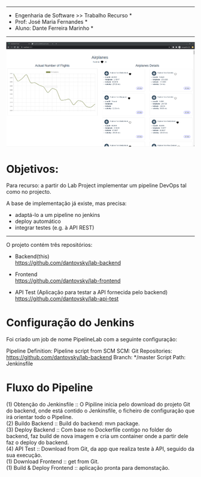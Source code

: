 
*************************************************
* Engenharia de Software >> Trabalho Recurso    *
* Prof: José Maria Fernandes                    *
* Aluno: Dante Ferreira Marinho                 *
*************************************************

![Pipeline DevOps](https://raw.githubusercontent.com/dantovsky/lab-backend/master/print-of-planes.png "Pipeline DevOps")


# Objetivos:
Para recurso: a partir do Lab Project implementar um pipeline DevOps tal como no projecto.

A base de implementação já existe, mas precisa:
- adaptá-lo a um pipeline no jenkins
- deploy automático
- integrar testes (e.g. à API REST)

- - - - - - - - - - - - - - - -  - - - - - -  -

O projeto contém três repositórios:

- Backend(this)  
https://github.com/dantovsky/lab-backend

- Frontend  
https://github.com/dantovsky/lab-frontend

- API Test (Aplicação para testar a API fornecida pelo backend)  
https://github.com/dantovsky/lab-api-test

# Configuração do Jenkins

Foi criado um job de nome PipelineLab com a seguinte configuração:

Pipeline
    Definition: Pipeline script from SCM
    SCM: Git
    Repositories: https://github.com/dantovsky/lab-backend
    Branch: */master
    Script Path: Jenkinsfile

# Fluxo do Pipeline

(1) Obtenção do Jenkinsfile :: O Pipiline inicia pelo download do projeto Git do backend, onde está contido o Jenkinsfile, o ficheiro de configuração que irá orientar todo o Pipeline.  
(2) Buildo Backend :: Build do backend: mvn package.  
(3) Deploy Backend :: Com base no Dockerfile contigo no folder do backend, faz build de nova imagem e cria um container onde a partir dele faz o deploy do backend.  
(4) API Test :: Download from Git, da app que realiza teste à API, seguido da sua execução.  
(1) Download Frontend :: get from Git.  
(1) Build & Deploy Frontend :: aplicação pronta para demonstação.  

